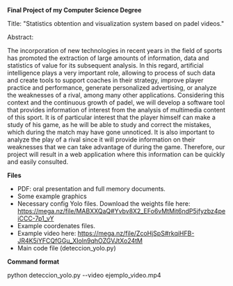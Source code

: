 **Final Project of my Computer Science Degree**

Title: "Statistics obtention and visualization system based on padel videos."

Abstract:

The incorporation of new technologies in recent years in the field of sports has promoted the extraction of large amounts of information, data and statistics of value for its subsequent analysis. In this regard, artificial intelligence plays a very important role, allowing to process of such data and create tools to support coaches in their strategy, improve player practice and performance, generate personalized advertising, or analyze the weaknesses of a rival, among many other applications. Considering this context and the continuous growth of padel, we will develop a software tool that provides information of interest from the analysis of multimedia content of this sport. It is of particular interest that the player himself can make a study of his game, as he will be able to study and correct the mistakes, which during the match may have gone unnoticed. It is also important to analyze the play of a rival since it will provide information on their weaknesses that we can take advantage of during the game. Therefore, our project will result in a web application where this information can be quickly
and easily consulted.

**Files**
 - PDF: oral presentation and full memory documents. 
 - Some example graphics
 - Necessary config Yolo files. Download the weights file here:
   https://mega.nz/file/MABXXQaQ#Yvbv8X2_EFo6vMtMit6ndP5jfyzbz4peiCCC-7p1_vY
 - Example coordenates files.
 - Example video here:
   https://mega.nz/file/ZcoHjSpS#rkqiHFB-JR4K5iYFCQfGGu_XIoln9qhOZGVJtXo24tM
 - Main code file (deteccion_yolo.py)

**Command format** 

python deteccion_yolo.py --video ejemplo_video.mp4


 
 
